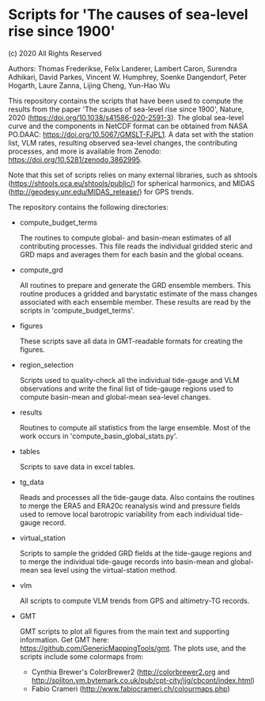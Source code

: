 # Scripts for 'The causes of sea-level rise since 1900'
(c) 2020 All Rights Reserved

Authors: Thomas Frederikse, Felix Landerer, Lambert Caron, Surendra Adhikari, David Parkes, Vincent W. Humphrey, Soenke Dangendorf, Peter Hogarth, Laure Zanna, Lijing Cheng, Yun-Hao Wu

This repository contains the scripts that have been used to compute the results from the paper 'The causes of sea-level rise since 1900', Nature, 2020 (https://doi.org/10.1038/s41586-020-2591-3). The global sea-level curve and the components in NetCDF format can be obtained from NASA PO.DAAC:  https://doi.org/10.5067/GMSLT-FJPL1. A data set with the station list, VLM rates, resulting observed sea-level changes, the contributing processes, and more is available from Zenodo: https://doi.org/10.5281/zenodo.3862995. 
 

Note that this set of scripts relies on many external libraries, such as shtools (https://shtools.oca.eu/shtools/public/) for spherical harmonics, and MIDAS (http://geodesy.unr.edu/MIDAS_release/) for GPS trends.

The repository contains the following directories:

* compute_budget_terms

   The routines to compute global- and basin-mean estimates of all contributing processes. This file reads the individual gridded steric and GRD maps and averages them for each basin and the global oceans. 
* compute_grd

   All routines to prepare and generate the GRD ensemble members. This routine produces a gridded and barystatic estimate of the mass changes associated with each ensemble member. These results are read by the scripts in 'compute_budget_terms'.
* figures

   These scripts save all data in GMT-readable formats for creating the figures.
* region_selection

   Scripts used to quality-check all the individual tide-gauge and VLM observations and write the final list of tide-gauge regions used to compute basin-mean and global-mean sea-level changes. 
* results

   Routines to compute all statistics from the large ensemble. Most of the work occurs in 'compute_basin_global_stats.py'. 
* tables

   Scripts to save data in excel tables.
* tg_data

   Reads and processes all the tide-gauge data. Also contains the routines to merge the ERA5 and ERA20c reanalysis wind and pressure fields used to remove local barotropic variability from each individual tide-gauge record. 
* virtual_station

   Scripts to sample the gridded GRD fields at the tide-gauge regions and to merge the individual tide-gauge records into basin-mean and global-mean sea level using the virtual-station method.
* vlm

   All scripts to compute VLM trends from GPS and altimetry-TG records.
* GMT

   GMT scripts to plot all figures from the main text and supporting information. Get GMT here: https://github.com/GenericMappingTools/gmt. The plots use, and the scripts include some colormaps from:
  * Cynthia Brewer's ColorBrewer2 (http://colorbrewer2.org and http://soliton.vm.bytemark.co.uk/pub/cpt-city/jjg/cbcont/index.html)
  * Fabio Crameri (http://www.fabiocrameri.ch/colourmaps.php)





